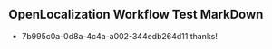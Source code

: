 ## OpenLocalization Workflow Test MarkDown
* 7b995c0a-0d8a-4c4a-a002-344edb264d11 
thanks!<!--HONumber=Mar16_HO2-->
